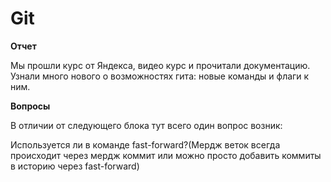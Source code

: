 # Git

**Отчет**

Мы прошли курс от Яндекса, видео курс и прочитали документацию. Узнали много нового о возможностях гита: новые команды и флаги к ним.

**Вопросы**

В отличии от следующего блока тут всего один вопрос возник:

Используется ли в команде fast-forward?(Мердж веток всегда происходит через мердж коммит или можно просто добавить коммиты в историю через fast-forward)
